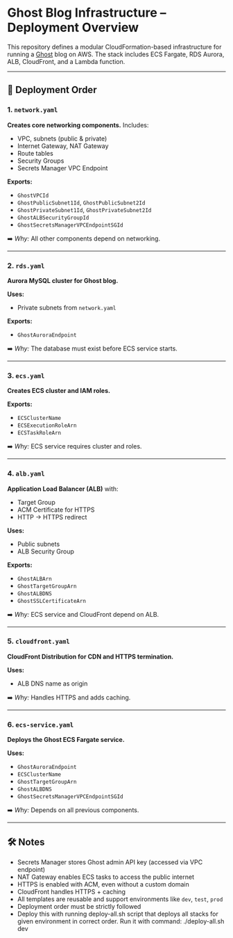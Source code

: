# Ghost Blog Infrastructure – Deployment Overview

This repository defines a modular CloudFormation-based infrastructure for running a [Ghost](https://ghost.org/) blog on AWS. The stack includes ECS Fargate, RDS Aurora, ALB, CloudFront, and a Lambda function.

---

## 🔁 Deployment Order

### 1. `network.yaml`
**Creates core networking components.**
Includes:
- VPC, subnets (public & private)
- Internet Gateway, NAT Gateway
- Route tables
- Security Groups
- Secrets Manager VPC Endpoint

**Exports:**
- `GhostVPCId`
- `GhostPublicSubnet1Id`, `GhostPublicSubnet2Id`
- `GhostPrivateSubnet1Id`, `GhostPrivateSubnet2Id`
- `GhostALBSecurityGroupId`
- `GhostSecretsManagerVPCEndpointSGId`

➡️ _Why:_ All other components depend on networking.

---

### 2. `rds.yaml`
**Aurora MySQL cluster for Ghost blog.**

**Uses:**
- Private subnets from `network.yaml`

**Exports:**
- `GhostAuroraEndpoint`

➡️ _Why:_ The database must exist before ECS service starts.

---

### 3. `ecs.yaml`
**Creates ECS cluster and IAM roles.**

**Exports:**
- `ECSClusterName`
- `ECSExecutionRoleArn`
- `ECSTaskRoleArn`

➡️ _Why:_ ECS service requires cluster and roles.

---

### 4. `alb.yaml`
**Application Load Balancer (ALB)** with:
- Target Group
- ACM Certificate for HTTPS
- HTTP → HTTPS redirect

**Uses:**
- Public subnets
- ALB Security Group

**Exports:**
- `GhostALBArn`
- `GhostTargetGroupArn`
- `GhostALBDNS`
- `GhostSSLCertificateArn`

➡️ _Why:_ ECS service and CloudFront depend on ALB.

---

### 5. `cloudfront.yaml`
**CloudFront Distribution for CDN and HTTPS termination.**

**Uses:**
- ALB DNS name as origin

➡️ _Why:_ Handles HTTPS and adds caching.

---

### 6. `ecs-service.yaml`
**Deploys the Ghost ECS Fargate service.**

**Uses:**
- `GhostAuroraEndpoint`
- `ECSClusterName`
- `GhostTargetGroupArn`
- `GhostALBDNS`
- `GhostSecretsManagerVPCEndpointSGId`

➡️ _Why:_ Depends on all previous components.

---

## 🛠 Notes

- Secrets Manager stores Ghost admin API key (accessed via VPC endpoint)
- NAT Gateway enables ECS tasks to access the public internet
- HTTPS is enabled with ACM, even without a custom domain
- CloudFront handles HTTPS + caching
- All templates are reusable and support environments like `dev`, `test`, `prod`
- Deployment order must be strictly followed
- Deploy this with running deploy-all.sh script that deploys all stacks for given environment in correct order. Run it with command:  ./deploy-all.sh dev